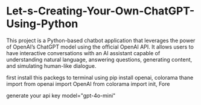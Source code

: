 # Let-s-Creating-Your-Own-ChatGPT-Using-Python
This project is a Python-based chatbot application that leverages the power of OpenAI’s ChatGPT model using the official OpenAI API. It allows users to have interactive conversations with an AI assistant capable of understanding natural language, answering questions, generating content, and simulating human-like dialogue.

first install this packegs to terminal using pip install openai, colorama
thane import
from openai import OpenAI
from colorama import init, Fore

generate your api key model="gpt-4o-mini"
